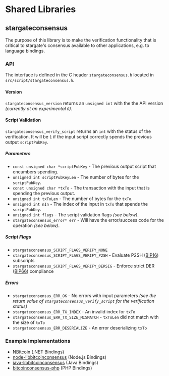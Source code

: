 Shared Libraries
================

## stargateconsensus

The purpose of this library is to make the verification functionality that is critical to stargate's consensus available to other applications, e.g. to language bindings.

### API

The interface is defined in the C header `stargateconsensus.h` located in  `src/script/stargateconsensus.h`.

#### Version

`stargateconsensus_version` returns an `unsigned int` with the the API version *(currently at an experimental `0`)*.

#### Script Validation

`stargateconsensus_verify_script` returns an `int` with the status of the verification. It will be `1` if the input script correctly spends the previous output `scriptPubKey`.

##### Parameters
- `const unsigned char *scriptPubKey` - The previous output script that encumbers spending.
- `unsigned int scriptPubKeyLen` - The number of bytes for the `scriptPubKey`.
- `const unsigned char *txTo` - The transaction with the input that is spending the previous output.
- `unsigned int txToLen` - The number of bytes for the `txTo`.
- `unsigned int nIn` - The index of the input in `txTo` that spends the `scriptPubKey`.
- `unsigned int flags` - The script validation flags *(see below)*.
- `stargateconsensus_error* err` - Will have the error/success code for the operation *(see below)*.

##### Script Flags
- `stargateconsensus_SCRIPT_FLAGS_VERIFY_NONE`
- `stargateconsensus_SCRIPT_FLAGS_VERIFY_P2SH` - Evaluate P2SH ([BIP16](https://github.com/bitcoin/bips/blob/master/bip-0016.mediawiki)) subscripts
- `stargateconsensus_SCRIPT_FLAGS_VERIFY_DERSIG` - Enforce strict DER ([BIP66](https://github.com/bitcoin/bips/blob/master/bip-0066.mediawiki)) compliance

##### Errors
- `stargateconsensus_ERR_OK` - No errors with input parameters *(see the return value of `stargateconsensus_verify_script` for the verification status)*
- `stargateconsensus_ERR_TX_INDEX` - An invalid index for `txTo`
- `stargateconsensus_ERR_TX_SIZE_MISMATCH` - `txToLen` did not match with the size of `txTo`
- `stargateconsensus_ERR_DESERIALIZE` - An error deserializing `txTo`

### Example Implementations
- [NBitcoin](https://github.com/NicolasDorier/NBitcoin/blob/master/NBitcoin/Script.cs#L814) (.NET Bindings)
- [node-libbitcoinconsensus](https://github.com/bitpay/node-libbitcoinconsensus) (Node.js Bindings)
- [java-libbitcoinconsensus](https://github.com/dexX7/java-libbitcoinconsensus) (Java Bindings)
- [bitcoinconsensus-php](https://github.com/Bit-Wasp/bitcoinconsensus-php) (PHP Bindings)
